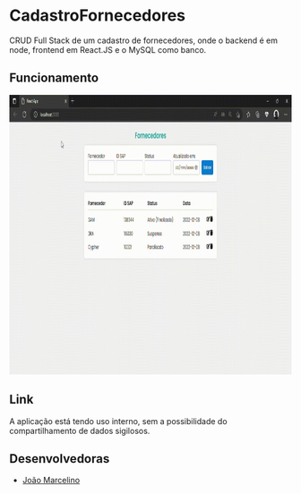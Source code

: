 # CadastroFornecedores
CRUD Full Stack de um cadastro de fornecedores, onde o backend é em node, frontend em React.JS e o MySQL como banco.

## Funcionamento
<p align="center">
  <img width="800" height="500" src="frontend/src/assets/crudRecorded.gif">
</p>

## Link
A aplicação está tendo uso interno, sem a possibilidade do compartilhamento de dados sigilosos.

## Desenvolvedoras
- [João Marcelino](https://github.com/marcelinx)
